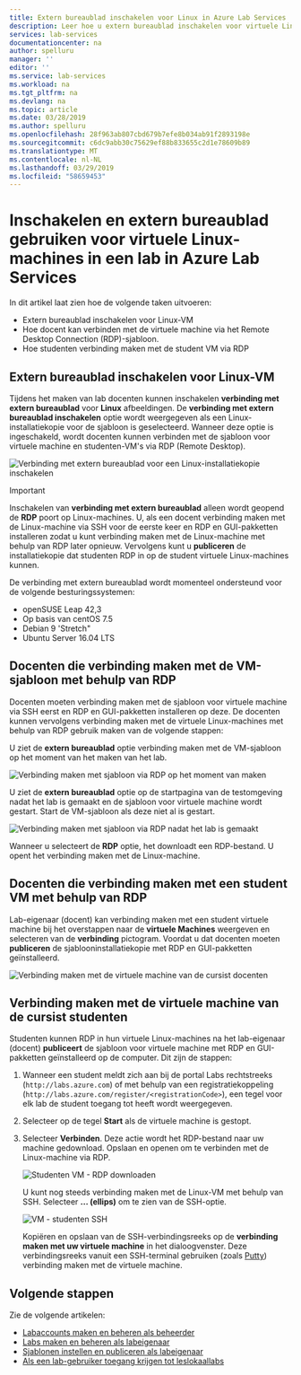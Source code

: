 ```yaml
---
title: Extern bureaublad inschakelen voor Linux in Azure Lab Services | Microsoft Docs
description: Leer hoe u extern bureaublad inschakelen voor virtuele Linux-machines in een lab in Azure Lab-Services.
services: lab-services
documentationcenter: na
author: spelluru
manager: ''
editor: ''
ms.service: lab-services
ms.workload: na
ms.tgt_pltfrm: na
ms.devlang: na
ms.topic: article
ms.date: 03/28/2019
ms.author: spelluru
ms.openlocfilehash: 28f963ab807cbd679b7efe8b034ab91f2893198e
ms.sourcegitcommit: c6dc9abb30c75629ef88b833655c2d1e78609b89
ms.translationtype: MT
ms.contentlocale: nl-NL
ms.lasthandoff: 03/29/2019
ms.locfileid: "58659453"
---
```

# <a name="enable-and-use-remote-desktop-for-linux-virtual-machines-in-a-lab-in-azure-lab-services"></a>Inschakelen en extern bureaublad gebruiken voor virtuele Linux-machines in een lab in Azure Lab Services
In dit artikel laat zien hoe de volgende taken uitvoeren:

- Extern bureaublad inschakelen voor Linux-VM
- Hoe docent kan verbinden met de virtuele machine via het Remote Desktop Connection (RDP)-sjabloon.
- Hoe studenten verbinding maken met de student VM via RDP

## <a name="enable-remote-desktop-for-linux-vm"></a>Extern bureaublad inschakelen voor Linux-VM
Tijdens het maken van lab docenten kunnen inschakelen **verbinding met extern bureaublad** voor **Linux** afbeeldingen. De **verbinding met extern bureaublad inschakelen** optie wordt weergegeven als een Linux-installatiekopie voor de sjabloon is geselecteerd. Wanneer deze optie is ingeschakeld, wordt docenten kunnen verbinden met de sjabloon voor virtuele machine en studenten-VM's via RDP (Remote Desktop). 

![Verbinding met extern bureaublad voor een Linux-installatiekopie inschakelen](../media/how-to-enable-remote-desktop-linux/enable-rdp-option.png)

> [!IMPORTANT] 
> Inschakelen van **verbinding met extern bureaublad** alleen wordt geopend de **RDP** poort op Linux-machines. U, als een docent verbinding maken met de Linux-machine via SSH voor de eerste keer en RDP en GUI-pakketten installeren zodat u kunt verbinding maken met de Linux-machine met behulp van RDP later opnieuw. Vervolgens kunt u **publiceren** de installatiekopie dat studenten RDP in op de student virtuele Linux-machines kunnen. 

De verbinding met extern bureaublad wordt momenteel ondersteund voor de volgende besturingssystemen:

- openSUSE Leap 42,3
- Op basis van centOS 7.5
- Debian 9 'Stretch"
- Ubuntu Server 16.04 LTS

## <a name="teachers-connecting-to-the-template-vm-using-rdp"></a>Docenten die verbinding maken met de VM-sjabloon met behulp van RDP
Docenten moeten verbinding maken met de sjabloon voor virtuele machine via SSH eerst en RDP en GUI-pakketten installeren op deze. De docenten kunnen vervolgens verbinding maken met de virtuele Linux-machines met behulp van RDP gebruik maken van de volgende stappen: 

U ziet de **extern bureaublad** optie verbinding maken met de VM-sjabloon op het moment van het maken van het lab. 

![Verbinding maken met sjabloon via RDP op het moment van maken](../media/how-to-enable-remote-desktop-linux/connect-at-creation.png)

U ziet de **extern bureaublad** optie op de startpagina van de testomgeving nadat het lab is gemaakt en de sjabloon voor virtuele machine wordt gestart. Start de VM-sjabloon als deze niet al is gestart. 

![Verbinding maken met sjabloon via RDP nadat het lab is gemaakt](../media/how-to-enable-remote-desktop-linux/rdp-after-lab-creation.png) 

Wanneer u selecteert de **RDP** optie, het downloadt een RDP-bestand. U opent het verbinding maken met de Linux-machine. 

## <a name="teachers-connecting-to-a-student-vm-using-rdp"></a>Docenten die verbinding maken met een student VM met behulp van RDP
Lab-eigenaar (docent) kan verbinding maken met een student virtuele machine bij het overstappen naar de **virtuele Machines** weergeven en selecteren van de **verbinding** pictogram. Voordat u dat docenten moeten **publiceren** de sjablooninstallatiekopie met RDP en GUI-pakketten geïnstalleerd. 

![Verbinding maken met de virtuele machine van de cursist docenten](../media/how-to-enable-remote-desktop-linux/teacher-connect-to-student-vm.png)

## <a name="students-connecting-to-the-student-vm"></a>Verbinding maken met de virtuele machine van de cursist studenten
Studenten kunnen RDP in hun virtuele Linux-machines na het lab-eigenaar (docent) **publiceert** de sjabloon voor virtuele machine met RDP en GUI-pakketten geïnstalleerd op de computer. Dit zijn de stappen: 

1. Wanneer een student meldt zich aan bij de portal Labs rechtstreeks (`http://labs.azure.com`) of met behulp van een registratiekoppeling (`http://labs.azure.com/register/<registrationCode>`), een tegel voor elk lab de student toegang tot heeft wordt weergegeven. 
2. Selecteer op de tegel **Start** als de virtuele machine is gestopt. 
3. Selecteer **Verbinden**. Deze actie wordt het RDP-bestand naar uw machine gedownload. Opslaan en openen om te verbinden met de Linux-machine via RDP. 

    ![Studenten VM - RDP downloaden](../media/how-to-enable-remote-desktop-linux/student-rdp-download.png)

    U kunt nog steeds verbinding maken met de Linux-VM met behulp van SSH. Selecteer **... (ellips)**  om te zien van de SSH-optie. 
    
    ![VM - studenten SSH](../media/how-to-enable-remote-desktop-linux/student-ssh.png)

    Kopiëren en opslaan van de SSH-verbindingsreeks op de **verbinding maken met uw virtuele machine** in het dialoogvenster. Deze verbindingsreeks vanuit een SSH-terminal gebruiken (zoals [Putty](https://www.putty.org/)) verbinding maken met de virtuele machine. 

## <a name="next-steps"></a>Volgende stappen
Zie de volgende artikelen:

- [Labaccounts maken en beheren als beheerder](how-to-manage-lab-accounts.md)
- [Labs maken en beheren als labeigenaar](how-to-manage-classroom-labs.md)
- [Sjablonen instellen en publiceren als labeigenaar](how-to-create-manage-template.md)
- [Als een lab-gebruiker toegang krijgen tot leslokaallabs](how-to-use-classroom-lab.md)

